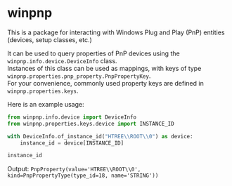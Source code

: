 # winpnp

This is a package for interacting with Windows Plug and Play (PnP) entities (devices, setup classes, etc.)

It can be used to query properties of PnP devices using the `winpnp.info.device.DeviceInfo` class.<br/>
Instances of this class can be used as mappings, with keys of type `winpnp.properties.pnp_property.PnpPropertyKey`.<br/>
For your convenience, commonly used property keys are defined in `winpnp.properties.keys`.

Here is an example usage:
```python
from winpnp.info.device import DeviceInfo
from winpnp.properties.keys.device import INSTANCE_ID

with DeviceInfo.of_instance_id("HTREE\\ROOT\\0") as device:
    instance_id = device[INSTANCE_ID]

instance_id
```
Output: `PnpProperty(value='HTREE\\ROOT\\0', kind=PnpPropertyType(type_id=18, name='STRING'))`
